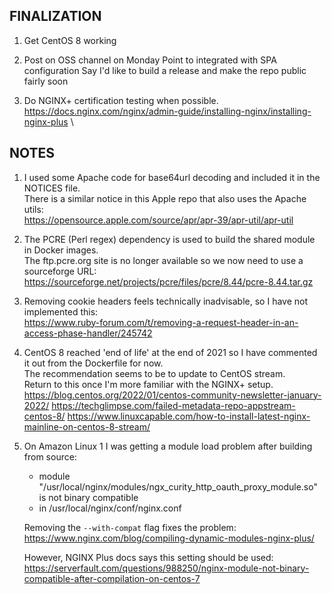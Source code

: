 FINALIZATION
------------
1. Get CentOS 8 working

2. Post on OSS channel on Monday
   Point to integrated with SPA configuration
   Say I'd like to build a release and make the repo public fairly soon

3. Do NGINX+ certification testing when possible.\
   https://docs.nginx.com/nginx/admin-guide/installing-nginx/installing-nginx-plus \

NOTES
-----
1. I used some Apache code for base64url decoding and included it in the NOTICES file.\
   There is a similar notice in this Apple repo that also uses the Apache utils:\
   https://opensource.apple.com/source/apr/apr-39/apr-util/apr-util

2. The PCRE (Perl regex) dependency is used to build the shared module in Docker images.\
   The ftp.pcre.org site is no longer available so we now need to use a sourceforge URL:\
   https://sourceforge.net/projects/pcre/files/pcre/8.44/pcre-8.44.tar.gz

3. Removing cookie headers feels technically inadvisable, so I have not implemented this:\
   https://www.ruby-forum.com/t/removing-a-request-header-in-an-access-phase-handler/245742

4. CentOS 8 reached 'end of life' at the end of 2021 so I have commented it out from the Dockerfile for now.\
   The recommendation seems to be to update to CentOS stream.\
   Return to this once I'm more familiar with the NGINX+ setup\.
   https://blog.centos.org/2022/01/centos-community-newsletter-january-2022/
   https://techglimpse.com/failed-metadata-repo-appstream-centos-8/
   https://www.linuxcapable.com/how-to-install-latest-nginx-mainline-on-centos-8-stream/

5. On Amazon Linux 1 I was getting a module load problem after building from source:
   - module "/usr/local/nginx/modules/ngx_curity_http_oauth_proxy_module.so" is not binary compatible
   - in /usr/local/nginx/conf/nginx.conf

   Removing the `--with-compat` flag fixes the problem:\
   https://www.nginx.com/blog/compiling-dynamic-modules-nginx-plus/

   However, NGINX Plus docs says this setting should be used:\
   https://serverfault.com/questions/988250/nginx-module-not-binary-compatible-after-compilation-on-centos-7
